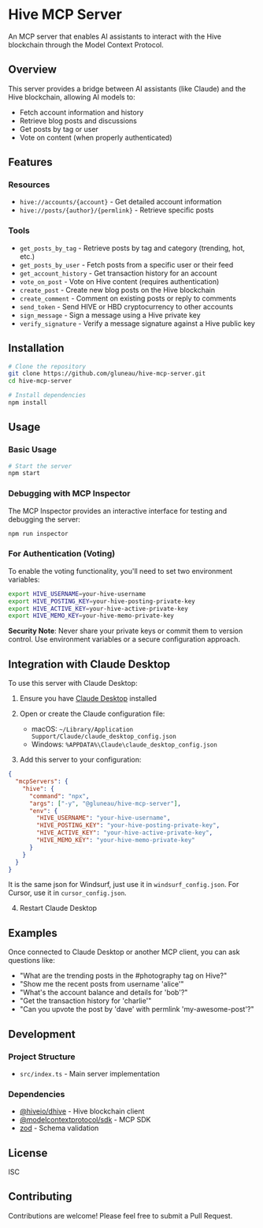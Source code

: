# Hive MCP Server

An MCP server that enables AI assistants to interact with the Hive blockchain through the Model Context Protocol.

## Overview

This server provides a bridge between AI assistants (like Claude) and the Hive blockchain, allowing AI models to:

- Fetch account information and history
- Retrieve blog posts and discussions
- Get posts by tag or user
- Vote on content (when properly authenticated)

## Features

### Resources

- `hive://accounts/{account}` - Get detailed account information
- `hive://posts/{author}/{permlink}` - Retrieve specific posts

### Tools

- `get_posts_by_tag` - Retrieve posts by tag and category (trending, hot, etc.)
- `get_posts_by_user` - Fetch posts from a specific user or their feed
- `get_account_history` - Get transaction history for an account
- `vote_on_post` - Vote on Hive content (requires authentication)
- `create_post` - Create new blog posts on the Hive blockchain
- `create_comment` - Comment on existing posts or reply to comments
- `send_token` - Send HIVE or HBD cryptocurrency to other accounts
- `sign_message` - Sign a message using a Hive private key
- `verify_signature` - Verify a message signature against a Hive public key

## Installation

```bash
# Clone the repository
git clone https://github.com/gluneau/hive-mcp-server.git
cd hive-mcp-server

# Install dependencies
npm install
```

## Usage

### Basic Usage

```bash
# Start the server
npm start
```

### Debugging with MCP Inspector

The MCP Inspector provides an interactive interface for testing and debugging the server:

```bash
npm run inspector
```

### For Authentication (Voting)

To enable the voting functionality, you'll need to set two environment variables:

```bash
export HIVE_USERNAME=your-hive-username
export HIVE_POSTING_KEY=your-hive-posting-private-key
export HIVE_ACTIVE_KEY=your-hive-active-private-key
export HIVE_MEMO_KEY=your-hive-memo-private-key
```

**Security Note**: Never share your private keys or commit them to version control. Use environment variables or a secure configuration approach.

## Integration with Claude Desktop

To use this server with Claude Desktop:

1. Ensure you have [Claude Desktop](https://claude.ai/download) installed
2. Open or create the Claude configuration file:
   - macOS: `~/Library/Application Support/Claude/claude_desktop_config.json`
   - Windows: `%APPDATA%\Claude\claude_desktop_config.json`

3. Add this server to your configuration:

```json
{
  "mcpServers": {
    "hive": {
      "command": "npx",
      "args": ["-y", "@gluneau/hive-mcp-server"],
      "env": {
        "HIVE_USERNAME": "your-hive-username",
        "HIVE_POSTING_KEY": "your-hive-posting-private-key",
        "HIVE_ACTIVE_KEY": "your-hive-active-private-key",
        "HIVE_MEMO_KEY": "your-hive-memo-private-key"
      }
    }
  }
}
```

It is the same json for Windsurf, just use it in `windsurf_config.json`.
For Cursor, use it in `cursor_config.json`.

4. Restart Claude Desktop

## Examples

Once connected to Claude Desktop or another MCP client, you can ask questions like:

- "What are the trending posts in the #photography tag on Hive?"
- "Show me the recent posts from username 'alice'"
- "What's the account balance and details for 'bob'?"
- "Get the transaction history for 'charlie'"
- "Can you upvote the post by 'dave' with permlink 'my-awesome-post'?"

## Development

### Project Structure

- `src/index.ts` - Main server implementation

### Dependencies

- [@hiveio/dhive](https://www.npmjs.com/package/@hiveio/dhive) - Hive blockchain client
- [@modelcontextprotocol/sdk](https://www.npmjs.com/package/@modelcontextprotocol/sdk) - MCP SDK
- [zod](https://www.npmjs.com/package/zod) - Schema validation

## License

ISC

## Contributing

Contributions are welcome! Please feel free to submit a Pull Request.
